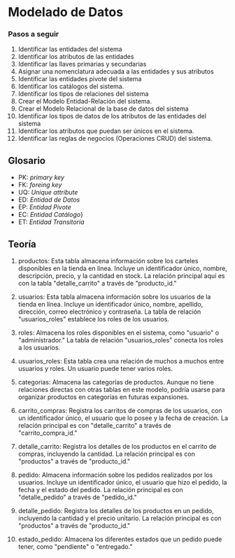 # Modelado de Datos

### Pasos a seguir

1. Identificar las entidades del sistema
2. Identificar los atributos de las entidades
3. Identificar las llaves primarias y secundarias
4. Asignar una nomenclatura adecuada a las entidades y sus atributos
5. Identificar las entidades pivote del sistema
6. Identificar los catálogos del sistema.
7. Identificar los tipos de relaciones del sistema
8. Crear el Modelo Entidad-Relación del sistema.
9. Crear el Modelo Relacional de la base de datos del sistema
10. Identificar los tipos de datos de los atributos de las entidades del sistema
11. Identificar los atributos que puedan ser únicos en el sistema.
12. Identificar las reglas de negocios (Operaciones CRUD) del sistema.

## Glosario

- PK: _primary key_
- FK: _foreing key_
- UQ: _Unique attribute_
- ED: _Entidad de Datos_
- EP: _Entidad Pivote_
- EC: _Entidad Catálogo_}
- ET: _Entidad Transitoria_

## Teoría

1. productos: Esta tabla almacena información sobre los carteles disponibles en la tienda en línea. Incluye un identificador único, nombre, descripción, precio, y la cantidad en stock. La relación principal aquí es con la tabla "detalle_carrito" a través de "producto_id."


2. usuarios: Esta tabla almacena información sobre los usuarios de la tienda en línea. Incluye un identificador único, nombre, apellido, dirección, correo electrónico y contraseña. La tabla de relación "usuarios_roles" establece los roles de los usuarios.

3. roles: Almacena los roles disponibles en el sistema, como "usuario" o "administrador." La tabla de relación "usuarios_roles" conecta los roles a los usuarios.

4. usuarios_roles: Esta tabla crea una relación de muchos a muchos entre usuarios y roles. Un usuario puede tener varios roles.

5. categorias: Almacena las categorías de productos. Aunque no tiene relaciones directas con otras tablas en este modelo, podría usarse para organizar productos en categorías en futuras expansiones.

6. carrito_compras: Registra los carritos de compras de los usuarios, con un identificador único, el usuario que lo posee y la fecha de creación. La relación principal es con "detalle_carrito" a través de "carrito_compra_id."

7. detalle_carrito: Registra los detalles de los productos en el carrito de compras, incluyendo la cantidad. La relación principal es con "productos" a través de "producto_id."

8. pedido: Almacena información sobre los pedidos realizados por los usuarios. Incluye un identificador único, el usuario que hizo el pedido, la fecha y el estado del pedido. La relación principal es con "detalle_pedido" a través de "pedido_id."

9. detalle_pedido: Registra los detalles de los productos en un pedido, incluyendo la cantidad y el precio unitario. La relación principal es con "productos" a través de "producto_id."

10. estado_pedido: Almacena los diferentes estados que un pedido puede tener, como "pendiente" o "entregado."